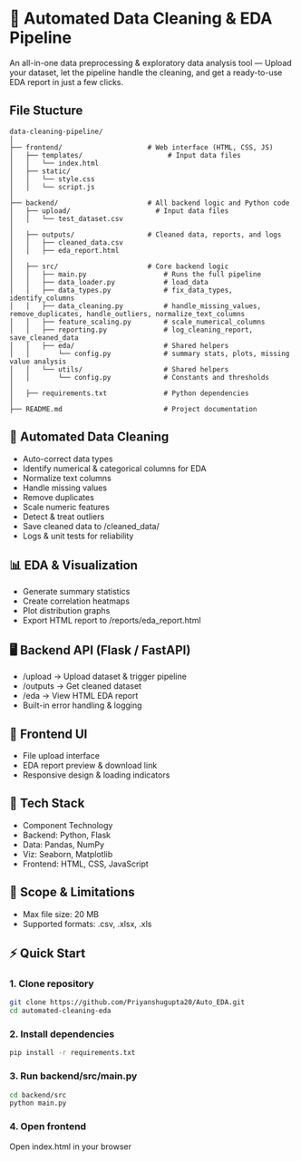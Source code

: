 # 🚀 Automated Data Cleaning & EDA Pipeline
An all-in-one data preprocessing & exploratory data analysis tool — Upload your dataset, let the pipeline handle the cleaning, and get a ready-to-use EDA report in just a few clicks.

## File Stucture
```
data-cleaning-pipeline/
│
├── frontend/                     # Web interface (HTML, CSS, JS)
│   ├── templates/                     # Input data files
│   │   └── index.html
│   ├── static/
│   │   └── style.css
│   │   └── script.js
│
├── backend/                      # All backend logic and Python code
│   ├── upload/                     # Input data files
│   │   └── test_dataset.csv
│
│   ├── outputs/                  # Cleaned data, reports, and logs
│   │   ├── cleaned_data.csv
│   │   ├── eda_report.html
│
│   ├── src/                      # Core backend logic
│   │   ├── main.py                   # Runs the full pipeline
│   │   ├── data_loader.py            # load_data
│   │   ├── data_types.py             # fix_data_types, identify_columns
│   │   ├── data_cleaning.py          # handle_missing_values, remove_duplicates, handle_outliers, normalize_text_columns
│   │   ├── feature_scaling.py        # scale_numerical_columns
│   │   ├── reporting.py              # log_cleaning_report, save_cleaned_data
│   │   ├── eda/                      # Shared helpers
│   │       └── config.py             # summary stats, plots, missing value analysis
│   │   └── utils/                    # Shared helpers
│   │       └── config.py             # Constants and thresholds
│
│   ├── requirements.txt              # Python dependencies
│
├── README.md                         # Project documentation
```

## 🧹 Automated Data Cleaning

- Auto-correct data types
- Identify numerical & categorical columns for EDA
- Normalize text columns
- Handle missing values
- Remove duplicates
- Scale numeric features
- Detect & treat outliers
- Save cleaned data to /cleaned_data/
- Logs & unit tests for reliability

## 📊 EDA & Visualization

- Generate summary statistics
- Create correlation heatmaps
- Plot distribution graphs
- Export HTML report to /reports/eda_report.html

## 🖥 Backend API (Flask / FastAPI)

- /upload → Upload dataset & trigger pipeline
- /outputs → Get cleaned dataset
- /eda → View HTML EDA report
- Built-in error handling & logging

## 🎨 Frontend UI
- File upload interface
- EDA report preview & download link
- Responsive design & loading indicators

## 📂 Tech Stack
- Component	Technology
- Backend:	Python, Flask
- Data:	Pandas, NumPy
- Viz:	Seaborn, Matplotlib
- Frontend:	HTML, CSS, JavaScript

## 📌 Scope & Limitations
- Max file size: 20 MB
- Supported formats: .csv, .xlsx, .xls

## ⚡ Quick Start
### 1. Clone repository
```bash
git clone https://github.com/Priyanshugupta20/Auto_EDA.git
cd automated-cleaning-eda
```

### 2. Install dependencies
```bash
pip install -r requirements.txt
```

### 3. Run backend/src/main.py
```bash
cd backend/src
python main.py
```

### 4. Open frontend
Open index.html in your browser
